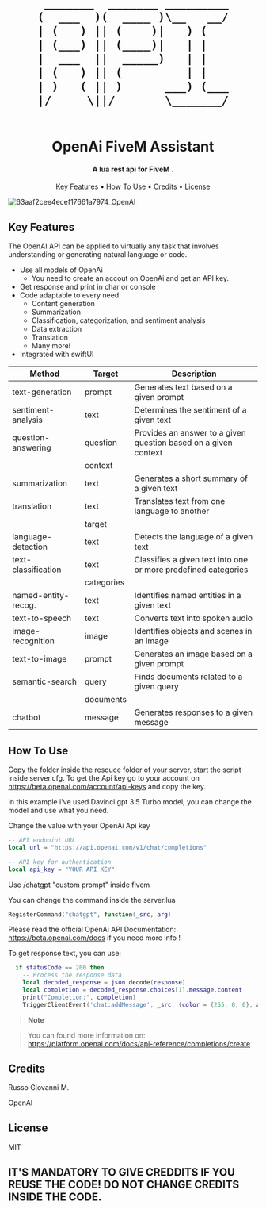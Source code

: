 <h1 align="center">
  <br>


     _______  _______ _________
    (  ___  )(  ____ )\__   __/
    | (   ) || (    )|   ) (   
    | (___) || (____)|   | |   
    |  ___  ||  _____)   | |   
    | (   ) || (         | |   
    | )   ( || )      ___) (___
    |/     \||/       \_______/


                           
  <br>
  OpenAi FiveM Assistant
  <br>
</h1>

<h4 align="center">A lua rest api for FiveM
.</h4>


<p align="center">
  <a href="#key-features">Key Features</a> •
  <a href="#how-to-use">How To Use</a> •
  <a href="#credits">Credits</a> •
  <a href="#license">License</a>
</p>

![63aaf2cee4ecef17661a7974_OpenAI](https://user-images.githubusercontent.com/113531412/219901691-6eac92d2-457e-40d7-94c9-9886069ba4f3.jpg)


## Key Features

The OpenAI API can be applied to virtually any task that involves understanding or generating natural language or code.

* Use all models of OpenAi
  - You need to create an accout on OpenAi and get an API key.
* Get response and print in char or console
* Code adaptable to every need
  - Content generation
  - Summarization
  - Classification, categorization, and sentiment analysis
  - Data extraction
  - Translation
  - Many more!
* Integrated with swiftUI

| Method               |   Target   | Description |
| ---------------------| -----------|-------------|
| text-generation      | prompt     | Generates text based on a given prompt |
| sentiment-analysis   | text       | Determines the sentiment of a given text |
| question-answering   | question   | Provides an answer to a given question based on a given context |
|                      | context    |             |
| summarization        | text       | Generates a short summary of a given text |
| translation          | text       | Translates text from one language to another |
|                      | target     |             |
| language-detection   | text       | Detects the language of a given text |
| text-classification  | text       | Classifies a given text into one or more predefined categories |
|                      | categories |             |
| named-entity-recog.  | text       | Identifies named entities in a given text |
| text-to-speech       | text       | Converts text into spoken audio |
| image-recognition    | image      | Identifies objects and scenes in an image |
| text-to-image        | prompt     | Generates an image based on a given prompt |
| semantic-search      | query      | Finds documents related to a given query |
|                      | documents  |             |
| chatbot              | message    | Generates responses to a given message |


## How To Use

Copy the folder inside the resouce folder of your server, start the script inside server.cfg. To get the Api key go to your account on https://beta.openai.com/account/api-keys and copy the key.

In this example i've used Davinci gpt 3.5 Turbo model, you can change the model and use what you need.

Change the value with your OpenAi Api key

```lua
-- API endpoint URL
local url = "https://api.openai.com/v1/chat/completions"

-- API key for authentication
local api_key = "YOUR API KEY"
```
Use /chatgpt "custom prompt" inside fivem

You can change the command inside the server.lua

```lua
RegisterCommand("chatgpt", function(_src, arg)

```
Please read the official OpenAi API Documentation: https://beta.openai.com/docs if you need more info !

To get response text, you can use:

```lua
  if statusCode == 200 then
    -- Process the response data
    local decoded_response = json.decode(response)
    local completion = decoded_response.choices[1].message.content
    print("Completion:", completion)
    TriggerClientEvent('chat:addMessage', _src, {color = {255, 0, 0}, args = {"open_ai","" ..completion.. ""}})
```

> **Note**

> You can found more information on: https://platform.openai.com/docs/api-reference/completions/create


## Credits

Russo Giovanni M.

OpenAI

## License

MIT

IT'S MANDATORY TO GIVE CREDDITS IF YOU REUSE THE CODE!
DO NOT CHANGE CREDITS INSIDE THE CODE.
---

